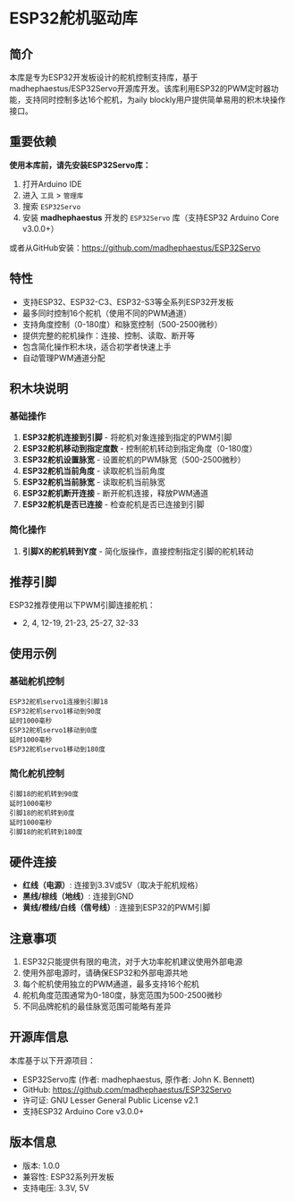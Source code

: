 # ESP32舵机驱动库

## 简介

本库是专为ESP32开发板设计的舵机控制支持库，基于madhephaestus/ESP32Servo开源库开发。该库利用ESP32的PWM定时器功能，支持同时控制多达16个舵机，为aily blockly用户提供简单易用的积木块操作接口。

## 重要依赖

**使用本库前，请先安装ESP32Servo库：**

1. 打开Arduino IDE
2. 进入 `工具` > `管理库`
3. 搜索 `ESP32Servo`
4. 安装 **madhephaestus** 开发的 `ESP32Servo` 库（支持ESP32 Arduino Core v3.0.0+）

或者从GitHub安装：https://github.com/madhephaestus/ESP32Servo

## 特性

- 支持ESP32、ESP32-C3、ESP32-S3等全系列ESP32开发板
- 最多同时控制16个舵机（使用不同的PWM通道）
- 支持角度控制（0-180度）和脉宽控制（500-2500微秒）
- 提供完整的舵机操作：连接、控制、读取、断开等
- 包含简化操作积木块，适合初学者快速上手
- 自动管理PWM通道分配

## 积木块说明

### 基础操作

1. **ESP32舵机连接到引脚** - 将舵机对象连接到指定的PWM引脚
2. **ESP32舵机移动到指定度数** - 控制舵机转动到指定角度（0-180度）
3. **ESP32舵机设置脉宽** - 设置舵机的PWM脉宽（500-2500微秒）
4. **ESP32舵机当前角度** - 读取舵机当前角度
5. **ESP32舵机当前脉宽** - 读取舵机当前脉宽
6. **ESP32舵机断开连接** - 断开舵机连接，释放PWM通道
7. **ESP32舵机是否已连接** - 检查舵机是否已连接到引脚

### 简化操作

1. **引脚X的舵机转到Y度** - 简化版操作，直接控制指定引脚的舵机转动

## 推荐引脚

ESP32推荐使用以下PWM引脚连接舵机：
- 2, 4, 12-19, 21-23, 25-27, 32-33

## 使用示例

### 基础舵机控制
```
ESP32舵机servo1连接到引脚18
ESP32舵机servo1移动到90度
延时1000毫秒
ESP32舵机servo1移动到0度
延时1000毫秒
ESP32舵机servo1移动到180度
```

### 简化舵机控制
```
引脚18的舵机转到90度
延时1000毫秒
引脚18的舵机转到0度
延时1000毫秒
引脚18的舵机转到180度
```

## 硬件连接

- **红线（电源）**: 连接到3.3V或5V（取决于舵机规格）
- **黑线/棕线（地线）**: 连接到GND
- **黄线/橙线/白线（信号线）**: 连接到ESP32的PWM引脚

## 注意事项

1. ESP32只能提供有限的电流，对于大功率舵机建议使用外部电源
2. 使用外部电源时，请确保ESP32和外部电源共地
3. 每个舵机使用独立的PWM通道，最多支持16个舵机
4. 舵机角度范围通常为0-180度，脉宽范围为500-2500微秒
5. 不同品牌舵机的最佳脉宽范围可能略有差异

## 开源库信息

本库基于以下开源项目：
- ESP32Servo库 (作者: madhephaestus, 原作者: John K. Bennett)
- GitHub: https://github.com/madhephaestus/ESP32Servo
- 许可证: GNU Lesser General Public License v2.1
- 支持ESP32 Arduino Core v3.0.0+

## 版本信息

- 版本: 1.0.0
- 兼容性: ESP32系列开发板
- 支持电压: 3.3V, 5V 